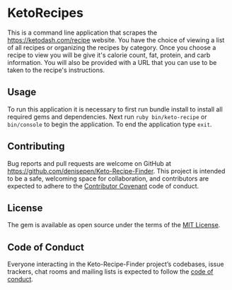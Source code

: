 # KetoRecipes

This is a command line application that scrapes the https://ketodash.com/recipe website. You have the choice of viewing a list of all recipes or organizing the recipes by category.
Once you choose a recipe to view you will be give it's calorie count, fat, protein, and carb information. You will also be provided with a URL that you can use to be taken to the recipe's instructions.

## Usage
To run this application it is necessary to first run bundle install to install all required gems and dependencies. Next run `ruby bin/keto-recipe`  or `bin/console` to begin the application. To end the application type `exit`.  



## Contributing

Bug reports and pull requests are welcome on GitHub at https://github.com/denisepen/Keto-Recipe-Finder. This project is intended to be a safe, welcoming space for collaboration, and contributors are expected to adhere to the [Contributor Covenant](http://contributor-covenant.org) code of conduct.

## License

The gem is available as open source under the terms of the [MIT License](https://opensource.org/licenses/MIT).

## Code of Conduct

Everyone interacting in the Keto-Recipe-Finder project’s codebases, issue trackers, chat rooms and mailing lists is expected to follow the [code of conduct](https://github.com/'denisepen'/keto_recipes/blob/master/CODE_OF_CONDUCT.md).
